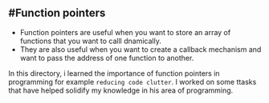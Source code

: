 #Function pointers
---------------------------------------------------------
* Function pointers are useful when you want to store an array of functions that you want to calll dnamically.
* They are also useful when you want to create a callback mechanism and want to pass the address of one function to another.

In this directory, i learned the importance of function pointers in programming for example ``reducing code clutter``. I worked on some ttasks that have helped solidify my knowledge in his area of programming.